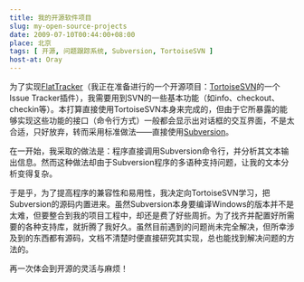 ```yaml
---
title: 我的开源软件项目
slug: my-open-source-projects
date: 2009-07-10T00:44:00+08:00
place: 北京
tags: [ 开源, 问题跟踪系统, Subversion, TortoiseSVN ]
host-at: Oray
---
```

为了实现[FlatTracker](http://yanll.vicp.net/blog/projects/flattracker/)（我正在准备进行的一个开源项目：[TortoiseSVN](http://tortoisesvn.tigris.org/)的一个Issue Tracker插件），我需要用到SVN的一些基本功能（如info、checkout、checkin等）。本打算直接使用TortoiseSVN本身来完成的，但由于它所暴露的能够实现这些功能的接口（命令行方式）一般都会显示出对话框的交互界面，不是太合适，只好放弃，转而采用标准做法——直接使用[Subversion](http://subversion.tigris.org/)。

在一开始，我采取的做法是：程序直接调用Subversion命令行，并分析其文本输出信息。然而这种做法却由于Subversion程序的多语种支持问题，让我的文本分析变得复杂。

于是乎，为了提高程序的兼容性和易用性，我决定向TortoiseSVN学习，把Subversion的源码内置进来。虽然Subversion本身要编译Windows的版本并不是太难，但要整合到我的项目工程中，却还是费了好些周折。为了找齐并配置好所需要的各种支持库，就折腾了我好久。虽然目前遇到的问题尚未完全解决，但所幸涉及到的东西都有源码，文档不清楚时便直接研究其实现，总也能找到解决问题的方法的。

再一次体会到开源的灵活与麻烦！
